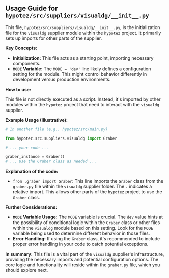 ## Usage Guide for `hypotez/src/suppliers/visualdg/__init__.py`

This file, `hypotez/src/suppliers/visualdg/__init__.py`, is the initialization file for the `visualdg` supplier module within the `hypotez` project.  It primarily sets up imports for other parts of the supplier.

**Key Concepts:**

* **Initialization:** This file acts as a starting point, importing necessary components.
* **`MODE` Variable:**  The `MODE = 'dev'` line likely defines a configuration setting for the module. This might control behavior differently in development versus production environments.


**How to use:**

This file is not directly executed as a script.  Instead, it's imported by other modules within the `hypotez` project that need to interact with the `visualdg` supplier.

**Example Usage (Illustrative):**

```python
# In another file (e.g., hypotez/src/main.py)

from hypotez.src.suppliers.visualdg import Graber

# ... your code ...

graber_instance = Graber()
# ... Use the Graber class as needed ...
```

**Explanation of the code:**

* `from .graber import Graber`: This line imports the `Graber` class from the `graber.py` file within the `visualdg` supplier folder.  The `.` indicates a relative import.  This allows other parts of the `hypotez` project to use the `Graber` class.

**Further Considerations:**

* **`MODE` Variable Usage:**  The `MODE` variable is crucial.  The `dev` value hints at the possibility of conditional logic within the `Graber` class or other files within the `visualdg` module based on this setting.  Look for the `MODE` variable being used to determine different behavior in those files.
* **Error Handling:** If using the `Graber` class, it's recommended to include proper error handling in your code to catch potential exceptions.

**In summary:** This file is a vital part of the `visualdg` supplier's infrastructure, providing the necessary imports and potential configuration options.  The core logic and functionality will reside within the `graber.py` file, which you should explore next.